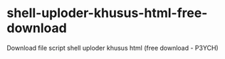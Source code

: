 # shell-uploder-khusus-html-free-download
Download file script shell uploder khusus html (free download - P3YCH)
